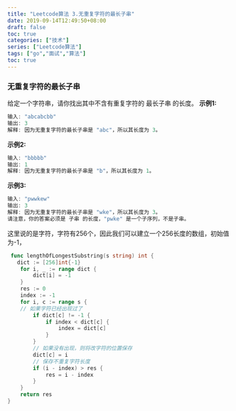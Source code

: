 ```yaml
---
title: "Leetcode算法 3.无重复字符的最长子串"
date: 2019-09-14T12:49:50+08:00
draft: false
toc: true
categories: ["技术"]
series: ["Leetcode算法"]
tags: ["go","面试","算法"]
toc: true
---
```


### 无重复字符的最长子串

给定一个字符串，请你找出其中不含有重复字符的 最长子串 的长度。
**示例1:**
``` go
输入: "abcabcbb"
输出: 3 
解释: 因为无重复字符的最长子串是 "abc"，所以其长度为 3。
```

**示例2:**
``` go
输入: "bbbbb"
输出: 1
解释: 因为无重复字符的最长子串是 "b"，所以其长度为 1。
```

**示例3:**
``` go
输入: "pwwkew"
输出: 3
解释: 因为无重复字符的最长子串是 "wke"，所以其长度为 3。
请注意，你的答案必须是 子串 的长度，"pwke" 是一个子序列，不是子串。
```

这里说的是字符，字符有256个，因此我们可以建立一个256长度的数组，初始值为-1，

``` go
 func lengthOfLongestSubstring(s string) int {
   dict := [256]int{-1}
	for i, _ := range dict {
		dict[i] = -1
	}
	res := 0
	index := -1
	for i, c := range s {
	// 如果字符已经出现过了
		if dict[c] != -1 {
			if index < dict[c] {
				index = dict[c]
			}
		}
		// 如果没有出现，则将改字符的位置保存
		dict[c] = i
		// 保存不重复字符长度
		if (i - index) > res {
			res = i - index
		}
	}
	return res
}
```